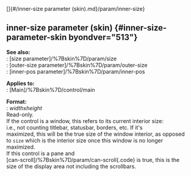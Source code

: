 []{#/inner-size parameter (skin).md}/param/inner-size}    
## inner-size parameter (skin) {#inner-size-parameter-skin byondver="513"}    
**See also:**    
:   [size parameter]/%7Bskin%7D/param/size    
:   [outer-size parameter]/%7Bskin%7D/param/outer-size    
:   [inner-pos parameter]/%7Bskin%7D/param/inner-pos    
<!-- -->    
**Applies to:**    
:   [Main]/%7Bskin%7D/control/main    
<!-- -->    
**Format:**    
:   *width*x*height*    
Read-only.    
If the control is a window, this refers to its current interior size:    
i.e., not counting titlebar, statusbar, borders, etc. If it\'s    
maximized, this will be the true size of the window interior, as opposed    
to `size` which is the interior size once this window is no longer    
maximized.    
If this control is a pane and    
[can-scroll]/%7Bskin%7D/param/can-scroll{.code} is true, this is the    
size of the display area not including the scrollbars.  